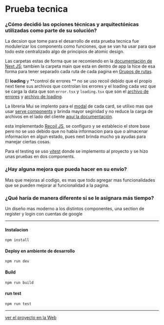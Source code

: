 # Prueba tecnica

### ¿Cómo decidió las opciones técnicas y arquitectónicas utilizadas como parte de su solución?

La decsion que tome para el desarrollo de esta prueba tecnica fue modulerizar los components como funciones, que se van ha usar para que todo este centralizado algo de principios de atomic design.

Las carpetas estas de forma que se recomiendo en la [documentación de Next JS](https://nextjs.org/docs/getting-started/project-structure "documentación de Next JS"); tambien la carpeta main que esta en dentro de app la hice de esa forma para tener separado cada ruta de cada pagina en [Grupos de rutas](https://nextjs.org/docs/app/building-your-application/routing/route-groups "Grupos de rutas").

El **loading** y **control de errores ** no se uso recoil debido que el propio next tiene sus archivos que controlan los errores y el loading cada vez que se carga la data que son `error.tsx` y `loading.tsx` que son el [archivo de errores](https://nextjs.org/docs/app/api-reference/file-conventions/error "archivo de errores") y [archivo de loading](https://nextjs.org/docs/app/api-reference/file-conventions/loading "archivo de loading").

La libreria Mui se implento para el [modal](https://mui.com/material-ui/react-modal/ "modal") de cada card, se utilixo mas que usar [serve components](https://nextjs.org/docs/app/building-your-application/rendering/composition-patterns "serve components") y brinda mayor segiridad y no reduce la carga de archivos en el lado del cliente [aquí la documentación](https://nextjs.org/docs/app/building-your-application/rendering/server-components "aquí la documentación").

esta implementado [Recoil JS](https://recoiljs.org/ "Recoil JS"), se configuro y se establecio el store base pero no se uso debido que no habia informacion para que o almacenar informacion en algun estado, pues next brinda mucho ya ayudas para manejar ciertas cosas.

Para el testing se uso [vitest](https://vitest.dev/guide/ "vitest") donde se implemento al proyecto y se hizo unas pruebas en dos components.

### ¿Hay alguna mejora que pueda hacer en su envío?

Mas que mejoras al codigo, es mas que todo agregar mas funcionalidades que se pueden mejorar al funcionalidad a la pagina.

### ¿Qué haría de manera diferente si se le asignara más tiempo?

Un diseño mas moderno a los distintos componentes, una section de register y login con cuentas de google 


------------



#### Instalacion
`npm install `

#### Deploy en ambiente de desarrollo
`npm run dev`

#### Build

`npm run build`

#### run test

`npm run test`


------------

[ver el proyecto en la Web](https://devontic-prueba-tecnica.vercel.app/ "ver el proyecto en la Web")
